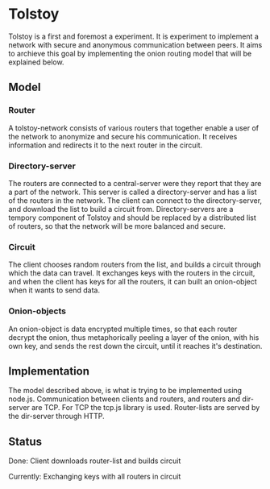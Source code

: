 # Tolstoy

Tolstoy is a first and foremost a experiment. It is experiment to implement a network with secure and anonymous
communication between peers. It aims to archieve this goal by implementing the onion routing model that will
be explained below.

## Model

### Router
A tolstoy-network consists of various routers that together enable a user of the network to anonymize and secure
his communication. It receives information and redirects it to the next router in the circuit.

### Directory-server
The routers are connected to a central-server were they report that they are a part of the network.
This server is called a directory-server and has a list of the routers in the network. The client can connect to the
directory-server, and download the list to build a circuit from. Directory-servers are a tempory component of Tolstoy
and should be replaced by a distributed list of routers, so that the network will be more balanced and secure.

### Circuit
The client chooses random routers from the list, and builds a circuit through which the data can travel.
It exchanges keys with the routers in the circuit, and when the client has keys for all the routers, it can built
an onion-object when it wants to send data.

### Onion-objects
An onion-object is data encrypted multiple times, so that each router decrypt the onion, thus metaphorically peeling
a layer of the onion, with his own key, and sends the rest down the circuit, until it reaches it's destination.

## Implementation

The model described above, is what is trying to be implemented using node.js. Communication between clients and routers,
and routers and dir-server are TCP. For TCP the tcp.js library is used. Router-lists are served by the dir-server through
HTTP.

## Status

Done: Client downloads router-list and builds circuit

Currently: Exchanging keys with all routers in circuit